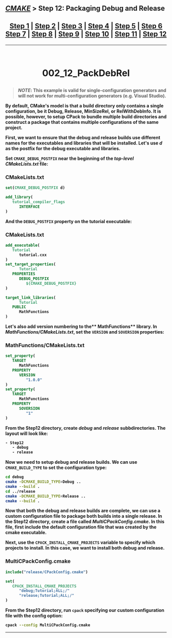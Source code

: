 ## [_CMAKE_][CMake] > **Step 12: Packaging Debug and Release**

## <p align=center>[Step 1][stp1] | [Step 2][stp2] | [Step 3][stp3] | [Step 4][stp4] | [Step 5][stp5] | [Step 6][stp6] <br/> [Step 7][stp7] | [Step 8][stp8] | [Step 9][stp9] | [Step 10][stp10] | [Step 11][stp11] | [Step 12][stp12]  </p>

<!--
* [_CMAKE_][CMake]
* [Step 1][stp1]
* [Step 2][stp2]
* [Step 3][stp3]
* [Step 4][stp4]
* [Step 5][stp5]
* [Step 6][stp6]
* [Step 7][stp7]
* [Step 8][stp8]
* [Step 9][stp9]
* [Step 10][stp10]
* [Step 11][stp11]
* [Step 12][stp12]
-->
[CMake]: ../../README.md
[stp1]: https://github.com/yoricsv/002_CppCMake/002_1_BasicStartingPoint.git
[stp2]: https://github.com/yoricsv/002_CppCMake/002_2_AddingLibrary.git
[stp3]: https://github.com/yoricsv/002_CppCMake/002_3_UsageReqForLib.git
[stp4]: https://github.com/yoricsv/002_CppCMake/002_4_InstallAndTest.git
[stp5]: https://github.com/yoricsv/002_CppCMake/002_5_SysIntrospection.git
[stp6]: https://github.com/yoricsv/002_CppCMake/002_6_ComFileGen.git
[stp7]: https://github.com/yoricsv/002_CppCMake/002_7_BuildInstall.git
[stp8]: https://github.com/yoricsv/002_CppCMake/002_8_Dashboard.git
[stp9]: https://github.com/yoricsv/002_CppCMake/002_9_StaticShared.git
[stp10]: https://github.com/yoricsv/002_CppCMake/002_10_GenExpression.git
[stp11]: https://github.com/yoricsv/002_CppCMake/002_11_ExportConfig.git
[stp12]: https://github.com/yoricsv/002_CppCMake/002_12_PackDebRel.git

---
<br/>
<!-- ---------------------------------- * Navigation * ---------------------------------- -->

# <p align = center><b>002_12_PackDebRel<b></p>

> ***NOTE***: This example is valid for single-configuration generators and will not work for multi-configuration generators (e.g. Visual Studio).

By default, CMake's model is that a build directory only contains a single configuration, be it Debug, Release, MinSizeRel, or RelWithDebInfo. It is possible, however, to setup CPack to bundle multiple build directories and construct a package that contains multiple configurations of the same project.

First, we want to ensure that the debug and release builds use different names for the executables and libraries that will be installed. Let's use ***d*** as the postfix for the debug executable and libraries.

Set `CMAKE_DEBUG_POSTFIX` near the beginning of the *top-level* ***CMakeLists.txt*** file:

### CMakeLists.txt
```cmake
set(CMAKE_DEBUG_POSTFIX d)

add_library(
   tutorial_compiler_flags
      INTERFACE
)
```

And the `DEBUG_POSTFIX` property on the tutorial executable:

### CMakeLists.txt
```cmake
add_executable(
   Tutorial
      tutorial.cxx
)
set_target_properties(
      Tutorial
   PROPERTIES
      DEBUG_POSTFIX
         ${CMAKE_DEBUG_POSTFIX}
)

target_link_libraries(
      Tutorial
   PUBLIC
      MathFunctions
)
```

Let's also add version numbering to the** MathFunctions** library. In ***MathFunctions/CMakeLists.txt***, set the `VERSION` and `SOVERSION` properties:

### MathFunctions/CMakeLists.txt
```cmake
set_property(
   TARGET
      MathFunctions
   PROPERTY
      VERSION
         "1.0.0"
)
set_property(
   TARGET
      MathFunctions
   PROPERTY
      SOVERSION
         "1"
)
```

From the **Step12** directory, create ***debug*** and ***release*** subbdirectories. The layout will look like:

```bash
- Step12
   - debug
   - release
```

Now we need to setup debug and release builds. We can use `CMAKE_BUILD_TYPE` to set the configuration type:

```bash
cd debug
cmake -DCMAKE_BUILD_TYPE=Debug ..
cmake --build .
cd ../release
cmake -DCMAKE_BUILD_TYPE=Release ..
cmake --build .
```

Now that both the debug and release builds are complete, we can use a custom configuration file to package both builds into a single release. In the **Step12** directory, create a file called ***MultiCPackConfig.cmake***. In this file, first include the default configuration file that was created by the **cmake** executable.

Next, use the `CPACK_INSTALL_CMAKE_PROJECTS` variable to specify which projects to install. In this case, we want to install both debug and release.

### MultiCPackConfig.cmake
```cmake
include("release/CPackConfig.cmake")

set(
   CPACK_INSTALL_CMAKE_PROJECTS
      "debug;Tutorial;ALL;/"
      "release;Tutorial;ALL;/"
)
```

From the **Step12** directory, run `cpack` specifying our custom configuration file with the **config** option:

```bash
cpack --config MultiCPackConfig.cmake
```

---